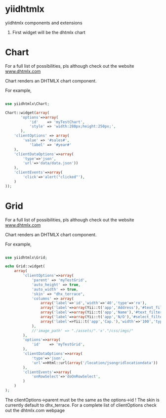 yiidhtmlx
=========

yiidhtmlx components and extensions

1) First widget will be the dhtmlx chart



Chart
=====

For a full list of possibilities, pls although check out the website www.dhtmlx.com

Chart renders an DHTMLX chart component.

For example,

```php

use yiidhtmlx\Chart;

Chart::widget(array(
	   'options'=>array(
		   'id'    => 'myTestChart',
		   'style' => 'width:280px;height:250px;',
	   ),
    'clientOptions' => array(
        'value' => '#sales#',
		   'label' => '#year#'
    ),
    'clientDataOptions'=>array(
		'type'=>'json',
		'url'=>'data/data.json'))
	),
	'clientEvents'=>array(
		'click'=>'alert("clicked"'),
	)
));
```

Grid
====

For a full list of possibilities, pls although check out the website www.dhtmlx.com

Chart renders an DHTMLX chart component.

For example,
```php

use yiidhtmlx\Grid;

echo Grid::widget(
	array(
		'clientOptions'=>array(
		 	'parent' => 'myTestGrid',
		 	'auto_height' => true,
		 	'auto_width' => true,
		 	'skin' => "dhx_terrace",
		 	'columns' => array(
		 		array('label'=>'id','width'=>'40','type'=>'ro'),
				array('label'=>array(Yii::t('app','Address'),'#text_filter'),'type'=>'ed'),
				array('label'=>array(Yii::t('app','Name'),'#text_filter'),'type'=>'ed'),
				array('label'=>array(Yii::t('app','N/O'),'#select_filter'),'width'=>'50','type'=>'ch'),
				array('label'=>Yii::t('app','Cap.'),'width'=>'100','type'=>'ed'),
			),
		 	//'image_path' => "./assets/".'x'."/css/imgs/"
		),			
	    'options'=>array(
			'id'    => 'myTestGrid',
		),
		'clientDataOptions'=>array(
			'type'=>'json',
			'url'=>Html::url(array('/location/jsongridlocationdata'))
		),
		'clientEvents'=>array(
			'onRowSelect'=>'doOnRowSelect',
		)		
	)
);
```

The clientOptions->parent must be the same as the options->id !
The skin is currently default to dhx_terrace.
For a complete list of clientOptions check out the dhtmlx.com webpage